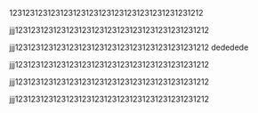
1231231231231231231231231231231231231231231212




jjj1231231231231231231231231231231231231231231212




jjj1231231231231231231231231231231231231231231212
dededede



jjj1231231231231231231231231231231231231231231212




jjj1231231231231231231231231231231231231231231212




jjj1231231231231231231231231231231231231231231212


